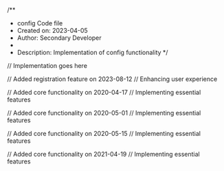 /**
 * config Code file
 * Created on: 2023-04-05
 * Author: Secondary Developer
 *
 * Description: Implementation of config functionality
 */
 
// Implementation goes here


// Added registration feature on 2023-08-12
// Enhancing user experience

// Added core functionality on 2020-04-17
// Implementing essential features

// Added core functionality on 2020-05-01
// Implementing essential features

// Added core functionality on 2020-05-15
// Implementing essential features

// Added core functionality on 2021-04-19
// Implementing essential features
